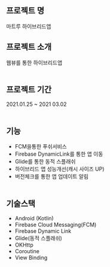 ## 프로젝트 명
마트루 하이브리드앱

## 프로젝트 소개
웹뷰를 통한 하이브리드앱
<br><br>

## 프로젝트 기간
2021.01.25 ~ 2021 03.02<br><br>

## 기능
* FCM을통한 푸쉬서비스 
* Firebase DynamicLink를 통한 앱 이동 
* Glide를 통한 동적 스플래쉬 
* 하이브리드 앱 성능개선(캐시 사이즈 UP)
* 버전체크를 통한 앱 업데이트 알림 
<br><br>



## 기술스택
* Android (Kotlin)
* Firebase Cloud Messaging(FCM)
* Firebase Dynamic Link
* Glide(동적 스플래쉬)
* OKHttp
* Coroutine 
* View Binding
<br><br>
